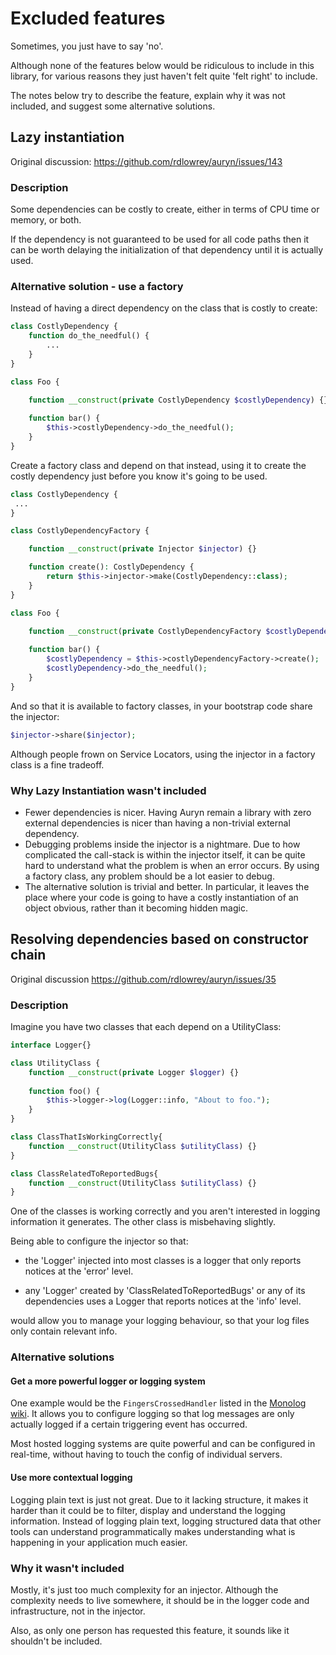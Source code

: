 
# Excluded features

Sometimes, you just have to say 'no'.

Although none of the features below would be ridiculous to include in this library, for various reasons they just haven't felt quite 'felt right' to include.

The notes below try to describe the feature, explain why it was not included, and suggest some alternative solutions.

## Lazy instantiation

Original discussion: https://github.com/rdlowrey/auryn/issues/143

### Description

Some dependencies can be costly to create, either in terms of CPU time or memory, or both. 

If the dependency is not guaranteed to be used for all code paths then it can be worth delaying the initialization of that dependency until it is actually used.

### Alternative solution - use a factory

Instead of having a direct dependency on the class that is costly to create:

```php
class CostlyDependency {
    function do_the_needful() {
        ...
    }
}

class Foo {

    function __construct(private CostlyDependency $costlyDependency) {}
    
    function bar() {
        $this->costlyDependency->do_the_needful();
    } 
}
```

Create a factory class and depend on that instead, using it to create the costly dependency just before you know it's going to be used.

```php
class CostlyDependency {
 ...
}

class CostlyDependencyFactory {

    function __construct(private Injector $injector) {}

    function create(): CostlyDependency {
        return $this->injector->make(CostlyDependency::class);
    } 
}

class Foo {

    function __construct(private CostlyDependencyFactory $costlyDependencyFactory) {} 
    
    function bar() {
        $costlyDependency = $this->costlyDependencyFactory->create();
        $costlyDependency->do_the_needful();
    } 
}
```

And so that it is available to factory classes, in your bootstrap code share the injector:

```php
$injector->share($injector);
```

Although people frown on Service Locators, using the injector in a factory class is a fine tradeoff.

### Why Lazy Instantiation wasn't included

* Fewer dependencies is nicer. Having Auryn remain a library with zero external dependencies is nicer than having a non-trivial external dependency.
* Debugging problems inside the injector is a nightmare. Due to how complicated the call-stack is within the injector itself, it can be quite hard to understand what the problem is when an error occurs. By using a factory class, any problem should be a lot easier to debug.
* The alternative solution is trivial and better. In particular, it leaves the place where your code is going to have a costly instantiation of an object obvious, rather than it becoming hidden magic.


## Resolving dependencies based on constructor chain

Original discussion https://github.com/rdlowrey/auryn/issues/35

### Description

Imagine you have two classes that each depend on a UtilityClass:

```php
interface Logger{}

class UtilityClass {
    function __construct(private Logger $logger) {}
    
    function foo() {
        $this->logger->log(Logger::info, "About to foo.");
    }
}

class ClassThatIsWorkingCorrectly{
    function __construct(UtilityClass $utilityClass) {}
}

class ClassRelatedToReportedBugs{
    function __construct(UtilityClass $utilityClass) {}
}
```

One of the classes is working correctly and you aren't interested in logging information it generates. The other class is misbehaving slightly.

Being able to configure the injector so that:

* the 'Logger' injected into most classes is a logger that only reports notices at the 'error' level.

* any 'Logger' created by 'ClassRelatedToReportedBugs' or any of its dependencies uses a Logger that reports notices at the 'info' level.

would allow you to manage your logging behaviour, so that your log files only contain relevant info.

### Alternative solutions

#### Get a more powerful logger or logging system

One example would be the `FingersCrossedHandler` listed in the [Monolog wiki](https://seldaek.github.io/monolog/doc/02-handlers-formatters-processors.html). It allows you to configure logging so that log messages are only actually logged if a certain triggering event has occurred.

Most hosted logging systems are quite powerful and can be configured in real-time, without having to touch the config of individual servers.

#### Use more contextual logging

Logging plain text is just not great. Due to it lacking structure, it makes it harder than it could be to filter, display and understand the logging information. Instead of logging plain text, logging structured data that other tools can understand programmatically makes understanding what is happening in your application much easier.

### Why it wasn't included

Mostly, it's just too much complexity for an injector. Although the complexity needs to live somewhere, it should be in the logger code and infrastructure, not in the injector.

Also, as only one person has requested this feature, it sounds like it shouldn't be included.





